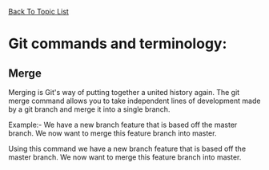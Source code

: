 [Back To Topic List](README.md)

# Git commands and terminology:

## Merge
Merging  is Git's way of putting together a united history again. The git merge command allows you to take independent lines of development made by a git branch and merge it into a single branch.	

Example:- 
We have a new branch feature that is based off the master branch. We now want to merge this feature branch into master.


Using this command we have a new branch feature that is based off the master branch. We now want to merge this feature branch into master.
